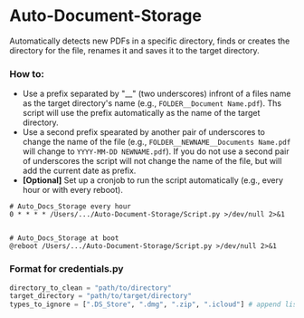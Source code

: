 # Auto-Document-Storage
Automatically detects new PDFs in a specific directory, finds or creates the directory for the file, renames it and saves it to the target directory.

### How to:
- Use a prefix separated by "__" (two underscores) infront of a files name as the target directory's name (e.g., ```FOLDER__Document Name.pdf```). Ths script will use the prefix automatically as the name of the target directory.
- Use a second prefix spearated by another pair of underscores to change the name of the file (e.g., ```FOLDER__NEWNAME__Documents Name.pdf``` will change to ```YYYY-MM-DD NEWNAME.pdf```). If you do not use a second pair of underscores the script will not change the name of the file, but will add the current date as prefix.
- **[Optional]** Set up a cronjob to run the script automatically (e.g., every hour or with every reboot).
```
# Auto_Docs_Storage every hour
0 * * * * /Users/.../Auto-Document-Storage/Script.py >/dev/null 2>&1


# Auto_Docs_Storage at boot
@reboot /Users/.../Auto-Document-Storage/Script.py >/dev/null 2>&1
```



### Format for credentials.py
```python
directory_to_clean = "path/to/directory"
target_directory = "path/to/target/directory"
types_to_ignore = [".DS_Store", ".dmg", ".zip", ".icloud"] # append list with your own data types which should be ignored
```
